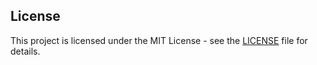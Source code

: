 ## License

This project is licensed under the MIT License - see the [LICENSE](LICENSE) file for details.


